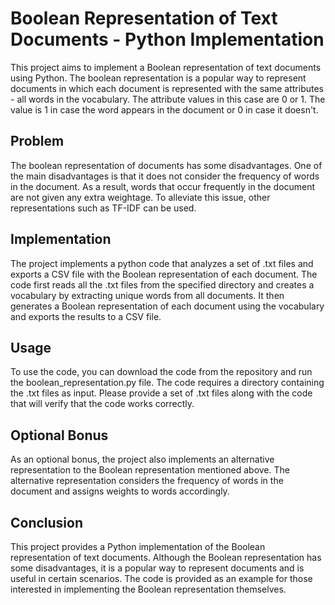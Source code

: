 # Boolean Representation of Text Documents - Python Implementation

This project aims to implement a Boolean representation of text documents using Python. The boolean representation is a popular way to represent documents in which each document is represented with the same attributes - all words in the vocabulary. The attribute values in this case are 0 or 1. The value is 1 in case the word appears in the document or 0 in case it doesn't.

## Problem

The boolean representation of documents has some disadvantages. One of the main disadvantages is that it does not consider the frequency of words in the document. As a result, words that occur frequently in the document are not given any extra weightage. To alleviate this issue, other representations such as TF-IDF can be used.

## Implementation

The project implements a python code that analyzes a set of .txt files and exports a CSV file with the Boolean representation of each document. The code first reads all the .txt files from the specified directory and creates a vocabulary by extracting unique words from all documents. It then generates a Boolean representation of each document using the vocabulary and exports the results to a CSV file.

## Usage

To use the code, you can download the code from the repository and run the boolean_representation.py file. The code requires a directory containing the .txt files as input. Please provide a set of .txt files along with the code that will verify that the code works correctly.

## Optional Bonus

As an optional bonus, the project also implements an alternative representation to the Boolean representation mentioned above. The alternative representation considers the frequency of words in the document and assigns weights to words accordingly. 

## Conclusion

This project provides a Python implementation of the Boolean representation of text documents. Although the Boolean representation has some disadvantages, it is a popular way to represent documents and is useful in certain scenarios. The code is provided as an example for those interested in implementing the Boolean representation themselves.
